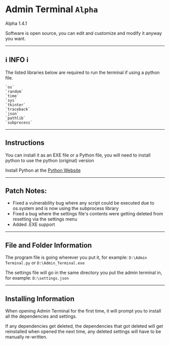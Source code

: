 # Admin Terminal `Alpha`

Alpha 1.4.1

Software is open source, you can edit and customize and modify it anyway you want.

---

## ℹ️ INFO ℹ️

The listed libraries below are required to run the terminal if using a python file.

    `os`
    `random`
    `time`
    `sys`
    `tkinter`
    `traceback`
    `json`
    `pathlib`
    `subprocess`

---

## Instructions

You can install it as an EXE file or a Python file, you will need to install python to use the python (original) version

Install Python at the [Python Website](https://www.python.org)

---

## Patch Notes:
-   Fixed a vulnerability bug where any script could be executed due to os.system and is now using the subprocess library
-   Fixed a bug where the settings file's contents were getting deleted from resetting via the settings menu
-   Added .EXE support

---

## File and Folder Information

The program file is going wherever you put it, for example: `D:\Admin Terminal.py` or `D:\Admin_Terminal.exe`

The settings file will go in the same directory you put the admin terminal in, for example: `D:\settings.json`

---

## Installing Information

When opening Admin Terminal for the first time, it will prompt you to install all the dependencies and settings.

If any dependencies get deleted, the dependencies that got deleted will get reinstalled when opened the next time, any deleted settings will have to be manually re-written.
